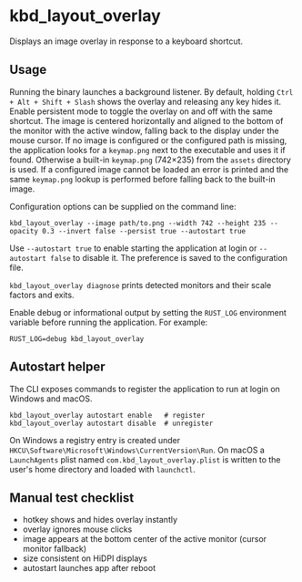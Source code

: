 # kbd_layout_overlay

Displays an image overlay in response to a keyboard shortcut.

## Usage

Running the binary launches a background listener. By default, holding
`Ctrl + Alt + Shift + Slash` shows the overlay and releasing any key hides
it. Enable persistent mode to toggle the overlay on and off with the same
shortcut. The image is centered horizontally and aligned to the bottom of the monitor
with the active window, falling back to the display under the mouse cursor. If no image is configured or the
configured path is missing, the application looks for a `keymap.png` next to
the executable and uses it if found. Otherwise a built-in `keymap.png`
(742×235) from the `assets` directory is used. If a configured image cannot be
loaded an error is printed and the same `keymap.png` lookup is performed before
falling back to the built-in image.

Configuration options can be supplied on the command line:

```
kbd_layout_overlay --image path/to.png --width 742 --height 235 --opacity 0.3 --invert false --persist true --autostart true
```

Use `--autostart true` to enable starting the application at login or
`--autostart false` to disable it. The preference is saved to the
configuration file.

`kbd_layout_overlay diagnose` prints detected monitors and their scale
factors and exits.

Enable debug or informational output by setting the `RUST_LOG` environment
variable before running the application. For example:

```
RUST_LOG=debug kbd_layout_overlay
```

## Autostart helper

The CLI exposes commands to register the application to run at login on
Windows and macOS.

```
kbd_layout_overlay autostart enable   # register
kbd_layout_overlay autostart disable  # unregister
```

On Windows a registry entry is created under
`HKCU\Software\Microsoft\Windows\CurrentVersion\Run`. On macOS a
`LaunchAgents` plist named `com.kbd_layout_overlay.plist` is written to the
user's home directory and loaded with `launchctl`.

## Manual test checklist

- hotkey shows and hides overlay instantly
- overlay ignores mouse clicks
- image appears at the bottom center of the active monitor (cursor monitor fallback)
- size consistent on HiDPI displays
- autostart launches app after reboot
